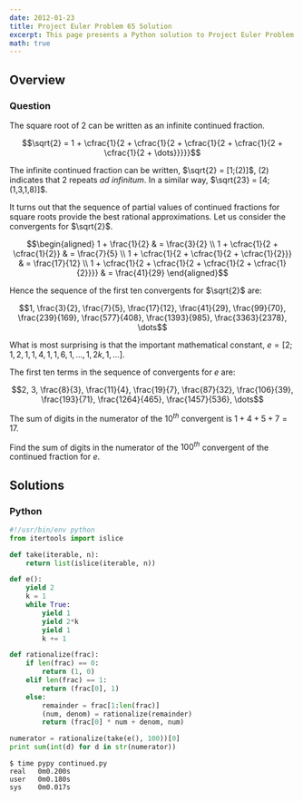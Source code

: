 ```yaml
---
date: 2012-01-23
title: Project Euler Problem 65 Solution
excerpt: This page presents a Python solution to Project Euler Problem 65.
math: true
---
```



## Overview


### Question

The square root of 2 can be written as an infinite continued fraction.

$$\sqrt{2} = 1 + \cfrac{1}{2 + \cfrac{1}{2 + \cfrac{1}{2 + \cfrac{1}{2 + \cfrac{1}{2 + \dots}}}}}$$

The infinite continued fraction can be written, $\sqrt{2} = [1;(2)]$,
(2) indicates that 2 repeats *ad infinitum*. In a similar way,
$\sqrt{23} = [4;(1,3,1,8)]$.

It turns out that the sequence of partial values of continued fractions
for square roots provide the best rational approximations. Let us
consider the convergents for $\sqrt{2}$.

$$\begin{aligned}
1 + \frac{1}{2} & = \frac{3}{2} \\
1 + \cfrac{1}{2 + \cfrac{1}{2}} & = \frac{7}{5} \\
1 + \cfrac{1}{2 + \cfrac{1}{2 + \cfrac{1}{2}}} & = \frac{17}{12} \\
1 + \cfrac{1}{2 + \cfrac{1}{2 + \cfrac{1}{2 + \cfrac{1}{2}}}} & = \frac{41}{29}
\end{aligned}$$

Hence the sequence of the first ten convergents for $\sqrt{2}$ are:

$$1, \frac{3}{2}, \frac{7}{5}, \frac{17}{12}, \frac{41}{29}, \frac{99}{70}, \frac{239}{169}, \frac{577}{408}, \frac{1393}{985}, \frac{3363}{2378}, \dots$$

What is most surprising is that the important mathematical constant,
$e = [2; 1,2,1, 1,4,1, 1,6,1 , \dots , 1,2k,1, \dots]$.

The first ten terms in the sequence of convergents for $e$ are:

$$2, 3, \frac{8}{3}, \frac{11}{4}, \frac{19}{7}, \frac{87}{32}, \frac{106}{39}, \frac{193}{71}, \frac{1264}{465}, \frac{1457}{536}, \dots$$

The sum of digits in the numerator of the $10^{th}$ convergent is
$1+4+5+7=17$.

Find the sum of digits in the numerator of the $100^{th}$ convergent of
the continued fraction for $e$.






## Solutions

### Python

```python
#!/usr/bin/env python
from itertools import islice

def take(iterable, n):
    return list(islice(iterable, n))

def e():
    yield 2
    k = 1
    while True:
        yield 1
        yield 2*k
        yield 1
        k += 1

def rationalize(frac):
    if len(frac) == 0:
        return (1, 0)
    elif len(frac) == 1:
        return (frac[0], 1)
    else:
        remainder = frac[1:len(frac)]
        (num, denom) = rationalize(remainder)
        return (frac[0] * num + denom, num)

numerator = rationalize(take(e(), 100))[0]
print sum(int(d) for d in str(numerator))
```


```
$ time pypy continued.py
real   0m0.200s
user   0m0.180s
sys    0m0.017s
```


